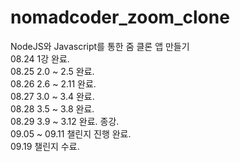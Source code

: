 # nomadcoder_zoom_clone
NodeJS와 Javascript를 통한 줌 클론 앱 만들기
</br>
08.24 1강 완료.
</br>
08.25 2.0 ~ 2.5 완료.
</br>
08.26 2.6 ~ 2.11 완료.
</br>
08.27 3.0 ~ 3.4 완료.
</br>
08.28 3.5 ~ 3.8 완료.
</br>
08.29 3.9 ~ 3.12 완료. 종강.
</br>
09.05 ~ 09.11 챌린지 진행 완료.
</br>
09.19 챌린지 수료.
